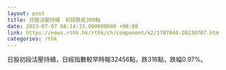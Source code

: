 ```yaml
---
layout: post
title: 日股沽壓持續　初段跌逾300點
date: 2023-07-07 08:14:33.000000000 +08:00
link: https://news.rthk.hk/rthk/ch/component/k2/1707844-20230707.htm
categories: rthk
---
```


日股初段沽壓持續，日經指數較早時報32456點，跌316點，跌幅0.97%。
